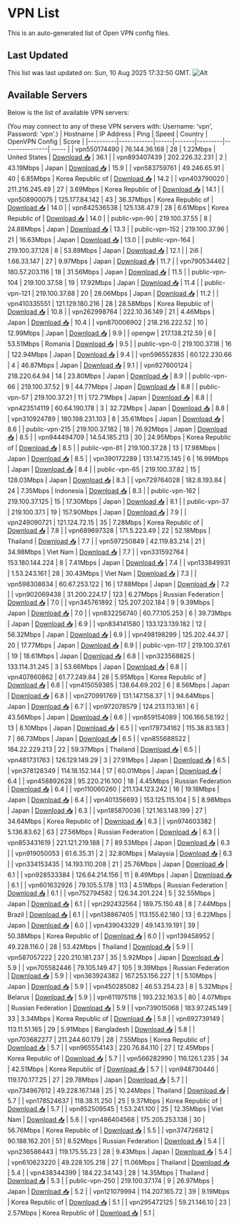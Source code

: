 # VPN List

This is an auto-generated list of Open VPN config files.

## Last Updated

This list was last updated on: Sun, 10 Aug 2025 17:32:50 GMT.
![Alt](https://repobeats.axiom.co/api/embed/186b98318ef1479477931607c1ad7d823f12451f.svg "Repobeats analytics image")

## Available Servers

Below is the list of available VPN servers:

(You may connect to any of these VPN servers with: Username: 'vpn', Password: 'vpn'.)
| Hostname | IP Address | Ping | Speed | Country | OpenVPN Config | Score |
|----------|------------|------|-------|---------|----------------| ----- |
| vpn550174490 | 76.144.36.168 | 28 | 1.22Mbps | United States | [Download 📥](./configs/server_0_US.ovpn) | 36.1 |
| vpn893407439 | 202.226.32.231 | 2 | 43.19Mbps | Japan | [Download 📥](./configs/server_1_JP.ovpn) | 15.9 |
| vpn583759761 | 49.246.65.91 | 40 | 6.85Mbps | Korea Republic of | [Download 📥](./configs/server_2_KR.ovpn) | 14.2 |
| vpn403790020 | 211.216.245.49 | 27 | 3.69Mbps | Korea Republic of | [Download 📥](./configs/server_3_KR.ovpn) | 14.1 |
| vpn508900075 | 125.177.84.142 | 43 | 36.37Mbps | Korea Republic of | [Download 📥](./configs/server_4_KR.ovpn) | 14.0 |
| vpn842536538 | 125.138.47.9 | 28 | 6.61Mbps | Korea Republic of | [Download 📥](./configs/server_5_KR.ovpn) | 14.0 |
| public-vpn-90 | 219.100.37.55 | 8 | 24.88Mbps | Japan | [Download 📥](./configs/server_6_JP.ovpn) | 13.3 |
| public-vpn-152 | 219.100.37.96 | 21 | 16.63Mbps | Japan | [Download 📥](./configs/server_7_JP.ovpn) | 13.0 |
| public-vpn-164 | 219.100.37.128 | 8 | 53.89Mbps | Japan | [Download 📥](./configs/server_8_JP.ovpn) | 12.1 |
| 2i6 | 1.66.33.147 | 27 | 9.97Mbps | Japan | [Download 📥](./configs/server_9_JP.ovpn) | 11.7 |
| vpn790534462 | 180.57.203.116 | 18 | 31.56Mbps | Japan | [Download 📥](./configs/server_10_JP.ovpn) | 11.5 |
| public-vpn-104 | 219.100.37.58 | 19 | 17.92Mbps | Japan | [Download 📥](./configs/server_11_JP.ovpn) | 11.4 |
| public-vpn-121 | 219.100.37.88 | 20 | 28.06Mbps | Japan | [Download 📥](./configs/server_12_JP.ovpn) | 11.2 |
| vpn410335551 | 121.129.180.216 | 28 | 28.58Mbps | Korea Republic of | [Download 📥](./configs/server_13_KR.ovpn) | 10.8 |
| vpn262998764 | 222.10.36.149 | 21 | 4.46Mbps | Japan | [Download 📥](./configs/server_14_JP.ovpn) | 10.4 |
| vpn870006902 | 218.216.222.52 | 10 | 12.99Mbps | Japan | [Download 📥](./configs/server_15_JP.ovpn) | 9.9 |
| opengw | 217.138.212.59 | 6 | 53.51Mbps | Romania | [Download 📥](./configs/server_16_RO.ovpn) | 9.5 |
| public-vpn-0 | 219.100.37.18 | 16 | 122.94Mbps | Japan | [Download 📥](./configs/server_17_JP.ovpn) | 9.4 |
| vpn596552835 | 60.122.230.66 | 4 | 46.87Mbps | Japan | [Download 📥](./configs/server_18_JP.ovpn) | 9.1 |
| vpn927600124 | 218.220.64.94 | 14 | 23.80Mbps | Japan | [Download 📥](./configs/server_19_JP.ovpn) | 8.9 |
| public-vpn-66 | 219.100.37.52 | 9 | 44.77Mbps | Japan | [Download 📥](./configs/server_20_JP.ovpn) | 8.8 |
| public-vpn-57 | 219.100.37.21 | 11 | 172.71Mbps | Japan | [Download 📥](./configs/server_21_JP.ovpn) | 8.8 |
| vpn423514119 | 60.64.190.178 | 3 | 32.72Mbps | Japan | [Download 📥](./configs/server_22_JP.ovpn) | 8.8 |
| vpn310924789 | 180.198.231.103 | 8 | 35.61Mbps | Japan | [Download 📥](./configs/server_23_JP.ovpn) | 8.6 |
| public-vpn-215 | 219.100.37.182 | 18 | 76.92Mbps | Japan | [Download 📥](./configs/server_24_JP.ovpn) | 8.5 |
| vpn944494709 | 14.54.185.213 | 30 | 24.95Mbps | Korea Republic of | [Download 📥](./configs/server_25_KR.ovpn) | 8.5 |
| public-vpn-81 | 219.100.37.28 | 13 | 17.98Mbps | Japan | [Download 📥](./configs/server_26_JP.ovpn) | 8.5 |
| vpn390172289 | 131.147.15.145 | 6 | 16.99Mbps | Japan | [Download 📥](./configs/server_27_JP.ovpn) | 8.4 |
| public-vpn-65 | 219.100.37.82 | 15 | 128.03Mbps | Japan | [Download 📥](./configs/server_28_JP.ovpn) | 8.3 |
| vpn729764028 | 182.8.193.84 | 24 | 7.35Mbps | Indonesia | [Download 📥](./configs/server_29_ID.ovpn) | 8.3 |
| public-vpn-162 | 219.100.37.125 | 15 | 17.30Mbps | Japan | [Download 📥](./configs/server_30_JP.ovpn) | 8.1 |
| public-vpn-37 | 219.100.37.1 | 19 | 157.90Mbps | Japan | [Download 📥](./configs/server_31_JP.ovpn) | 7.9 |
| vpn249090721 | 121.124.72.15 | 35 | 7.28Mbps | Korea Republic of | [Download 📥](./configs/server_32_KR.ovpn) | 7.8 |
| vpn689697328 | 171.5.223.49 | 22 | 52.18Mbps | Thailand | [Download 📥](./configs/server_33_TH.ovpn) | 7.7 |
| vpn597250849 | 42.119.83.214 | 21 | 34.98Mbps | Viet Nam | [Download 📥](./configs/server_34_VN.ovpn) | 7.7 |
| vpn331592764 | 153.180.144.224 | 8 | 7.41Mbps | Japan | [Download 📥](./configs/server_35_JP.ovpn) | 7.4 |
| vpn133849931 | 1.53.243.161 | 28 | 30.43Mbps | Viet Nam | [Download 📥](./configs/server_36_VN.ovpn) | 7.3 |
| vpn598308634 | 60.67.253.122 | 16 | 17.88Mbps | Japan | [Download 📥](./configs/server_37_JP.ovpn) | 7.2 |
| vpn902069438 | 31.200.224.17 | 123 | 6.27Mbps | Russian Federation | [Download 📥](./configs/server_38_RU.ovpn) | 7.0 |
| vpn345761892 | 125.207.202.184 | 9 | 9.39Mbps | Japan | [Download 📥](./configs/server_39_JP.ovpn) | 7.0 |
| vpn832256740 | 60.77.105.253 | 6 | 39.73Mbps | Japan | [Download 📥](./configs/server_40_JP.ovpn) | 6.9 |
| vpn834141580 | 133.123.139.182 | 12 | 56.32Mbps | Japan | [Download 📥](./configs/server_41_JP.ovpn) | 6.9 |
| vpn498198299 | 125.202.44.37 | 20 | 17.77Mbps | Japan | [Download 📥](./configs/server_42_JP.ovpn) | 6.9 |
| public-vpn-117 | 219.100.37.61 | 19 | 18.61Mbps | Japan | [Download 📥](./configs/server_43_JP.ovpn) | 6.8 |
| vpn323568825 | 133.114.31.245 | 3 | 53.66Mbps | Japan | [Download 📥](./configs/server_44_JP.ovpn) | 6.8 |
| vpn407860862 | 61.77.249.84 | 28 | 5.95Mbps | Korea Republic of | [Download 📥](./configs/server_45_KR.ovpn) | 6.8 |
| vpn415059385 | 138.64.69.202 | 6 | 8.56Mbps | Japan | [Download 📥](./configs/server_46_JP.ovpn) | 6.8 |
| vpn270991769 | 131.147.158.37 | 1 | 94.64Mbps | Japan | [Download 📥](./configs/server_47_JP.ovpn) | 6.7 |
| vpn972078579 | 124.213.113.161 | 6 | 43.56Mbps | Japan | [Download 📥](./configs/server_48_JP.ovpn) | 6.6 |
| vpn859154089 | 106.166.58.192 | 13 | 8.10Mbps | Japan | [Download 📥](./configs/server_49_JP.ovpn) | 6.5 |
| vpn179734162 | 115.38.83.183 | 7 | 86.73Mbps | Japan | [Download 📥](./configs/server_50_JP.ovpn) | 6.5 |
| vpn855688522 | 184.22.229.213 | 22 | 59.37Mbps | Thailand | [Download 📥](./configs/server_51_TH.ovpn) | 6.5 |
| vpn481731763 | 126.129.149.29 | 3 | 27.91Mbps | Japan | [Download 📥](./configs/server_52_JP.ovpn) | 6.5 |
| vpn378128349 | 114.18.152.144 | 17 | 60.01Mbps | Japan | [Download 📥](./configs/server_53_JP.ovpn) | 6.4 |
| vpn458892628 | 95.220.216.100 | 18 | 4.45Mbps | Russian Federation | [Download 📥](./configs/server_54_RU.ovpn) | 6.4 |
| vpn110060260 | 211.134.123.242 | 16 | 19.18Mbps | Japan | [Download 📥](./configs/server_55_JP.ovpn) | 6.4 |
| vpn401356693 | 153.125.115.104 | 5 | 8.98Mbps | Japan | [Download 📥](./configs/server_56_JP.ovpn) | 6.3 |
| vpn185870036 | 121.163.148.199 | 27 | 34.64Mbps | Korea Republic of | [Download 📥](./configs/server_57_KR.ovpn) | 6.3 |
| vpn974603382 | 5.136.83.62 | 63 | 27.56Mbps | Russian Federation | [Download 📥](./configs/server_58_RU.ovpn) | 6.3 |
| vpn853431619 | 221.121.219.188 | 7 | 89.53Mbps | Japan | [Download 📥](./configs/server_59_JP.ovpn) | 6.3 |
| vpn919050053 | 61.6.35.31 | 2 | 32.80Mbps | Malaysia | [Download 📥](./configs/server_60_MY.ovpn) | 6.3 |
| vpn334153435 | 14.193.110.208 | 21 | 25.76Mbps | Japan | [Download 📥](./configs/server_61_JP.ovpn) | 6.1 |
| vpn928533384 | 126.64.214.156 | 11 | 8.49Mbps | Japan | [Download 📥](./configs/server_62_JP.ovpn) | 6.1 |
| vpn601632926 | 79.105.5.178 | 113 | 4.51Mbps | Russian Federation | [Download 📥](./configs/server_63_RU.ovpn) | 6.1 |
| vpn752794582 | 126.34.201.224 | 5 | 32.55Mbps | Japan | [Download 📥](./configs/server_64_JP.ovpn) | 6.1 |
| vpn292432564 | 189.75.150.48 | 8 | 7.44Mbps | Brazil | [Download 📥](./configs/server_65_BR.ovpn) | 6.1 |
| vpn138867405 | 113.155.62.180 | 13 | 6.22Mbps | Japan | [Download 📥](./configs/server_66_JP.ovpn) | 6.0 |
| vpn439043329 | 49.143.19.191 | 39 | 50.38Mbps | Korea Republic of | [Download 📥](./configs/server_67_KR.ovpn) | 6.0 |
| vpn139458952 | 49.228.116.0 | 28 | 53.42Mbps | Thailand | [Download 📥](./configs/server_68_TH.ovpn) | 5.9 |
| vpn587057222 | 220.210.181.237 | 35 | 5.92Mbps | Japan | [Download 📥](./configs/server_69_JP.ovpn) | 5.9 |
| vpn705582446 | 79.105.149.47 | 105 | 9.39Mbps | Russian Federation | [Download 📥](./configs/server_70_RU.ovpn) | 5.9 |
| vpn363924382 | 167.253.156.227 | 1 | 5.10Mbps | Japan | [Download 📥](./configs/server_71_JP.ovpn) | 5.9 |
| vpn450285082 | 46.53.254.23 | 8 | 5.32Mbps | Belarus | [Download 📥](./configs/server_72_BY.ovpn) | 5.9 |
| vpn611975118 | 193.232.163.5 | 80 | 4.07Mbps | Russian Federation | [Download 📥](./configs/server_73_RU.ovpn) | 5.9 |
| vpn739015068 | 183.97.245.149 | 33 | 3.34Mbps | Korea Republic of | [Download 📥](./configs/server_74_KR.ovpn) | 5.8 |
| vpn692739149 | 113.11.51.165 | 29 | 5.91Mbps | Bangladesh | [Download 📥](./configs/server_75_BD.ovpn) | 5.8 |
| vpn703682277 | 211.244.60.179 | 28 | 7.55Mbps | Korea Republic of | [Download 📥](./configs/server_76_KR.ovpn) | 5.7 |
| vpn965554143 | 220.76.84.110 | 27 | 12.45Mbps | Korea Republic of | [Download 📥](./configs/server_77_KR.ovpn) | 5.7 |
| vpn566282990 | 116.126.1.235 | 34 | 42.51Mbps | Korea Republic of | [Download 📥](./configs/server_78_KR.ovpn) | 5.7 |
| vpn948730446 | 119.170.177.25 | 27 | 29.78Mbps | Japan | [Download 📥](./configs/server_79_JP.ovpn) | 5.7 |
| vpn734967612 | 49.228.167.148 | 25 | 10.24Mbps | Thailand | [Download 📥](./configs/server_80_TH.ovpn) | 5.7 |
| vpn178524637 | 118.38.11.250 | 25 | 9.37Mbps | Korea Republic of | [Download 📥](./configs/server_81_KR.ovpn) | 5.7 |
| vpn852509545 | 1.53.241.100 | 25 | 12.35Mbps | Viet Nam | [Download 📥](./configs/server_82_VN.ovpn) | 5.6 |
| vpn486404568 | 175.205.253.138 | 30 | 56.76Mbps | Korea Republic of | [Download 📥](./configs/server_83_KR.ovpn) | 5.5 |
| vpn374726812 | 90.188.162.201 | 51 | 8.52Mbps | Russian Federation | [Download 📥](./configs/server_84_RU.ovpn) | 5.4 |
| vpn236586443 | 119.175.55.23 | 28 | 9.43Mbps | Japan | [Download 📥](./configs/server_85_JP.ovpn) | 5.4 |
| vpn610623220 | 49.228.105.218 | 27 | 11.06Mbps | Thailand | [Download 📥](./configs/server_86_TH.ovpn) | 5.4 |
| vpn438344399 | 184.22.34.143 | 28 | 14.35Mbps | Thailand | [Download 📥](./configs/server_87_TH.ovpn) | 5.3 |
| public-vpn-250 | 219.100.37.174 | 9 | 26.97Mbps | Japan | [Download 📥](./configs/server_88_JP.ovpn) | 5.2 |
| vpn121079994 | 114.207.165.72 | 39 | 9.19Mbps | Korea Republic of | [Download 📥](./configs/server_89_KR.ovpn) | 5.1 |
| vpn295472125 | 59.21.146.10 | 23 | 2.57Mbps | Korea Republic of | [Download 📥](./configs/server_90_KR.ovpn) | 5.1 |
